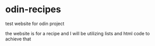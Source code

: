 # odin-recipes
test website for odin project

the website is for a recipe and I will be utilizing lists and html code to achieve that
